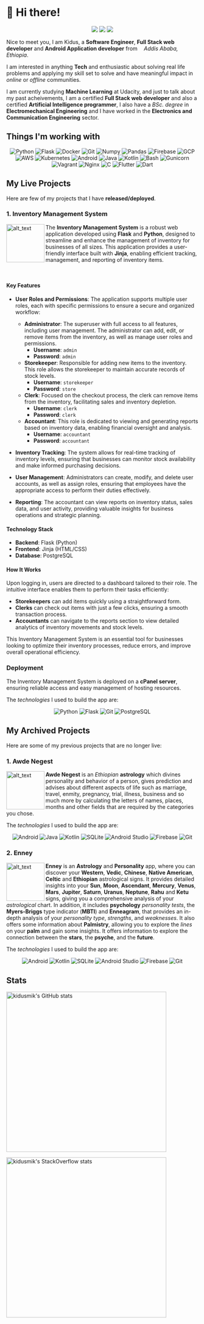 # 👋 Hi there!
<div align="center">
  <p>
    <a href="https://www.linkedin.com/in/kidusmik"><img src="https://img.shields.io/badge/linkedin-%230077B5.svg?style=for-the-badge&logo=linkedin&logoColor=white"></a>
    <a href="https://stackoverflow.com/users/10644546/kidus"><img src="https://img.shields.io/badge/Stackoverflow-ff7700?style=for-the-badge&logo=stackoverflow&logoColor=white"></a>
    <a href="https://t.me/kidusmik"><img src="https://img.shields.io/badge/Telegram-2CA5E0?style=for-the-badge&logo=telegram&logoColor=white"></a>
  </p>
</div>

Nice to meet you, I am Kidus, a **Software Engineer**, **Full Stack web developer** and **Android Application developer** from <img src="https://cdn-icons-png.flaticon.com/512/197/197636.png" width="13"/>_Addis Ababa, Ethiopia_.

I am interested in anything **Tech** and enthusiastic about solving real life problems and applying my skill set to solve and have meaningful impact in _online_ or _offline_ communities.

I am currently studying **Machine Learning** at Udacity, and just to talk about my past acheivements, I am a certified **Full Stack web developer** and also a certified **Artificial Intelligence programmer**, I also have a _BSc. degree_ in **Electromechanical Engineering** and I have worked in the **Electronics and Communication Engineering** sector.

## Things I'm working with
<div align="center">
  <p>
    <img alt="Python" src="https://img.shields.io/badge/python-3670A0?style=for-the-badge&logo=python&logoColor=ffdd54" />
    <img alt="Flask" src="https://img.shields.io/badge/flask-333333?style=for-the-badge&logo=flask&logoColor=white" />
    <img alt="Docker" src="https://img.shields.io/badge/docker-%230db7ed.svg?style=for-the-badge&logo=docker&logoColor=white" />
    <img alt="Git" src="https://img.shields.io/badge/git-%23F05033.svg?style=for-the-badge&logo=git&logoColor=white" />
    <img alt="Numpy" src="https://img.shields.io/badge/numpy-%23013243.svg?style=for-the-badge&logo=numpy&logoColor=white" />
    <img alt="Pandas" src="https://img.shields.io/badge/pandas-%23150458.svg?style=for-the-badge&logo=pandas&logoColor=white" />
    <img alt="Firebase" src="https://img.shields.io/badge/firebase-%23039BE5.svg?style=for-the-badge&logo=firebase" />
    <img alt="GCP" src="https://img.shields.io/badge/GoogleCloud-%234285F4.svg?style=for-the-badge&logo=google-cloud&logoColor=white" />
    <img alt="AWS" src="https://img.shields.io/badge/AWS-%23FF9900.svg?style=for-the-badge&logo=amazon-aws&logoColor=white" />
    <img alt="Kubernetes" src="https://img.shields.io/badge/kubernetes-%23326ce5.svg?style=for-the-badge&logo=kubernetes&logoColor=white" />
    <img alt="Android" src="https://img.shields.io/badge/Android-3DDC84?style=for-the-badge&logo=android&logoColor=white" />
    <img alt="Java" src="https://img.shields.io/badge/java-%23ED8B00.svg?style=for-the-badge&logo=java&logoColor=white" />
    <img alt="Kotlin" src="https://img.shields.io/badge/kotlin-%237F52FF.svg?style=for-the-badge&logo=kotlin&logoColor=white" />
    <img alt="Bash" src="https://img.shields.io/badge/shell_script-%23121011.svg?style=for-the-badge&logo=gnu-bash&logoColor=white" />
    <img alt="Gunicorn" src="https://img.shields.io/badge/gunicorn-%298729.svg?style=for-the-badge&logo=gunicorn&logoColor=white" />
    <img alt="Vagrant" src="https://img.shields.io/badge/vagrant-%231563FF.svg?style=for-the-badge&logo=vagrant&logoColor=white" />
    <img alt="Nginx" src="https://img.shields.io/badge/nginx-%23009639.svg?style=for-the-badge&logo=nginx&logoColor=white" />
    <img alt="C" src="https://img.shields.io/badge/c-%2300599C.svg?style=for-the-badge&logo=c&logoColor=white" />
    <img alt="Flutter" src="https://img.shields.io/badge/Flutter-%2302569B.svg?style=for-the-badge&logo=Flutter&logoColor=white" />
    <img alt="Dart" src="https://img.shields.io/badge/dart-%230175C2.svg?style=for-the-badge&logo=dart&logoColor=white" />
  </p>
</div>


## My Live Projects

Here are few of my projects that I have **released/deployed**.

### 1. Inventory Management System

[<img alt="alt_text" width="100px" src="https://awdenegest.wordpress.com/wp-content/uploads/2024/11/i-m-logo.jpg" align="left"/>](nufoqya.com/preview)

The **Inventory Management System** is a robust web application developed using **Flask** and **Python**, designed to streamline and enhance the management of inventory for businesses of all sizes. This application provides a user-friendly interface built with **Jinja**, enabling efficient tracking, management, and reporting of inventory items.

<br />

#### Key Features

- **User Roles and Permissions**: 
  The application supports multiple user roles, each with specific permissions to ensure a secure and organized workflow:
  - **Administrator**: The superuser with full access to all features, including user management. The administrator can add, edit, or remove items from the inventory, as well as manage user roles and permissions.
    - **Username**: `admin` 
    - **Password**: `admin`
  - **Storekeeper**: Responsible for adding new items to the inventory. This role allows the storekeeper to maintain accurate records of stock levels.
    - **Username**: `storekeeper` 
    - **Password**: `store`
  - **Clerk**: Focused on the checkout process, the clerk can remove items from the inventory, facilitating sales and inventory depletion.
    - **Username**: `clerk`
    - **Password**: `clerk`
  - **Accountant**: This role is dedicated to viewing and generating reports based on inventory data, enabling financial oversight and analysis.
    - **Username**: `accountant` 
    - **Password**: `accountant`

- **Inventory Tracking**: 
  The system allows for real-time tracking of inventory levels, ensuring that businesses can monitor stock availability and make informed purchasing decisions.

- **User Management**: 
  Administrators can create, modify, and delete user accounts, as well as assign roles, ensuring that employees have the appropriate access to perform their duties effectively.

- **Reporting**: 
  The accountant can view reports on inventory status, sales data, and user activity, providing valuable insights for business operations and strategic planning.

#### Technology Stack
- **Backend**: Flask (Python)
- **Frontend**: Jinja (HTML/CSS)
- **Database**: PostgreSQL

#### How It Works
Upon logging in, users are directed to a dashboard tailored to their role. The intuitive interface enables them to perform their tasks efficiently:
- **Storekeepers** can add items quickly using a straightforward form.
- **Clerks** can check out items with just a few clicks, ensuring a smooth transaction process.
- **Accountants** can navigate to the reports section to view detailed analytics of inventory movements and stock levels.

This Inventory Management System is an essential tool for businesses looking to optimize their inventory processes, reduce errors, and improve overall operational efficiency.

### Deployment
The Inventory Management System is deployed on a **cPanel server**, ensuring reliable access and easy management of hosting resources.

The _technologies_ I used to build the app are:
<div align="center">
  <p>
    <img alt="Python" src="https://img.shields.io/badge/python-3670A0?style=for-the-badge&logo=python&logoColor=ffdd54" />
    <img alt="Flask" src="https://img.shields.io/badge/flask-333333?style=for-the-badge&logo=flask&logoColor=white" />
    <img alt="Git" src="https://img.shields.io/badge/git-%23F05033.svg?style=for-the-badge&logo=git&logoColor=white" />
    <img alt="PostgreSQL" src="https://img.shields.io/badge/postgresql-%2307405e.svg?style=for-the-badge&logo=sqlite&logoColor=white" />
  </p>
</div>

## My Archived Projects

Here are some of my previous projects that are no longer live:

### 1. Awde Negest

[<img alt="alt_text" width="100px" src="https://awdenegest.files.wordpress.com/2021/09/a-n-logo.png" align="left"/>](https://drive.google.com/file/d/1N0m-MtnPIZ3T6jVNOgR9tcggPCrALxUi/view?usp=sharing)

**Awde Negest** is an _Ethiopian_ **astrology** which divines personality and behavior of a person, gives prediction and advises about different aspects of life such as marriage, travel, enmity, pregnancy, trial, illness, business and so much more by calculating the letters of names, places, months and other fields that are required by the categories you chose.

The _technologies_ I used to build the app are:
<div align="center">
  <p>
    <img alt="Android" src="https://img.shields.io/badge/Android-3DDC84?style=for-the-badge&logo=android&logoColor=white" />
    <img alt="Java" src="https://img.shields.io/badge/java-%23ED8B00.svg?style=for-the-badge&logo=java&logoColor=white" />
    <img alt="Kotlin" src="https://img.shields.io/badge/kotlin-%237F52FF.svg?style=for-the-badge&logo=kotlin&logoColor=white" />
    <img alt="SQLite" src="https://img.shields.io/badge/sqlite-%2307405e.svg?style=for-the-badge&logo=sqlite&logoColor=white" />
    <img alt="Android Studio" src="https://img.shields.io/badge/Android%20Studio-3DDC84.svg?style=for-the-badge&logo=android-studio&logoColor=white" />
    <img alt="Firebase" src="https://img.shields.io/badge/firebase-%23039BE5.svg?style=for-the-badge&logo=firebase" />
    <img alt="Git" src="https://img.shields.io/badge/git-%23F05033.svg?style=for-the-badge&logo=git&logoColor=white" />
  </p>
</div>

### 2. Enney

[<img alt="alt_text" width="100px" src="https://starxdevelopment.files.wordpress.com/2023/08/enney-logo.png" align="left"/>](https://drive.google.com/file/d/1qBMyKPWTY9Y-G-L7wsklL1eDPNziSpE_/view?usp=sharing)

**Enney** is an **Astrology** and **Personality** app, where you can discover your **Western**, **Vedic**, **Chinese**, **Native American**, **Celtic** and **Ethiopian** astrological signs. It provides detailed insights into your **Sun**, **Moon**, **Ascendant**, **Mercury**, **Venus**, **Mars**, **Jupiter**, **Saturn**, **Uranus**, **Neptune**, **Rahu** and **Ketu** signs, giving you a comprehensive analysis of your *astrological* chart. In addition, it includes **psychology** *personality tests*, the **Myers-Briggs** type indicator (**MBTI**) and **Enneagram**, that provides an in-depth analysis of your *personality type*, *strengths*, and *weaknesses*. It also offers some information about **Palmistry**, allowing you to explore the *lines* on your **palm** and gain some insights. It offers information to explore the connection between the **stars**, the **psyche**, and the **future**.

The _technologies_ I used to build the app are:
<div align="center">
  <p>
    <img alt="Android" src="https://img.shields.io/badge/Android-3DDC84?style=for-the-badge&logo=android&logoColor=white" />
    <img alt="Kotlin" src="https://img.shields.io/badge/kotlin-%237F52FF.svg?style=for-the-badge&logo=kotlin&logoColor=white" />
    <img alt="SQLite" src="https://img.shields.io/badge/sqlite-%2307405e.svg?style=for-the-badge&logo=sqlite&logoColor=white" />
    <img alt="Android Studio" src="https://img.shields.io/badge/Android%20Studio-3DDC84.svg?style=for-the-badge&logo=android-studio&logoColor=white" />
    <img alt="Firebase" src="https://img.shields.io/badge/firebase-%23039BE5.svg?style=for-the-badge&logo=firebase" />
    <img alt="Git" src="https://img.shields.io/badge/git-%23F05033.svg?style=for-the-badge&logo=git&logoColor=white" />
  </p>
</div>

## Stats

<a href="https://quine.sh/profile/kidusmik"><img src="https://stats.quine.sh/kidusmik/github" alt="kidusmik's GitHub stats" width="420px"></a>


<a href="https://quine.sh/profile/kidusmik"><img src="https://stats.quine.sh/kidusmik/stack-overflow" alt="kidusmik's StackOverflow stats" width="420px"></a>

<!---
kidusmik/kidusmik is a ✨ special ✨ repository because its `README.md` (this file) appears on your GitHub profile.
You can click the Preview link to take a look at your changes.

docs: Update personal profile README.md

I made changes to the links and overall style of my account.
--->
